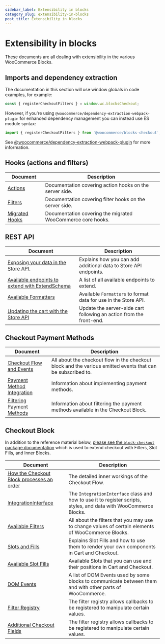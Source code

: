 ```yaml
---
sidebar_label: Extensibility in blocks
category_slug: extensibility-in-blocks
post_title: Extensibility in blocks
---
```


# Extensibility in blocks

These documents are all dealing with extensibility in the various WooCommerce Blocks.

## Imports and dependency extraction

The documentation in this section will use window globals in code examples, for example:

```js
const { registerCheckoutFilters } = window.wc.blocksCheckout;
```

However, if you're using `@woocommerce/dependency-extraction-webpack-plugin` for enhanced dependency management you can instead use ES module syntax:

```js
import { registerCheckoutFilters } from '@woocommerce/blocks-checkout';
```

See [@woocommerce/dependency-extraction-webpack-plugin](https://www.npmjs.com/package/@woocommerce/dependency-extraction-webpack-plugin) for more information.

## Hooks (actions and filters)

| Document                                                                                                                                               | Description                                                 |
| ------------------------------------------------------------------------------------------------------------------------------------------------------ | ----------------------------------------------------------- |
| [Actions](https://github.com/woocommerce/woocommerce/blob/trunk/plugins/woocommerce/client/blocks/docs/third-party-developers/extensibility/hooks/actions.md)  | Documentation covering action hooks on the server side.     |
| [Filters](https://github.com/woocommerce/woocommerce/blob/trunk/plugins/woocommerce/client/blocks/docs/third-party-developers/extensibility/hooks/filters.md) | Documentation covering filter hooks on the server side.     |
| [Migrated Hooks](/docs/block-development/extensible-blocks/cart-and-checkout-blocks/filters-in-cart-and-checkout/migrated-hooks/)                                                               | Documentation covering the migrated WooCommerce core hooks. |

## REST API

| Document                                                                                                                                                                                                                | Description                                                         |
| ----------------------------------------------------------------------------------------------------------------------------------------------------------------------------------------------------------------------- | ------------------------------------------------------------------- |
| [Exposing your data in the Store API.](https://github.com/woocommerce/woocommerce/blob/trunk/plugins/woocommerce/client/blocks/docs/third-party-developers/extensibility/rest-api/extend-rest-api-add-data.md)                 | Explains how you can add additional data to Store API endpoints.    |
| [Available endpoints to extend with ExtendSchema](https://github.com/woocommerce/woocommerce/blob/trunk/plugins/woocommerce/client/blocks/docs/third-party-developers/extensibility/rest-api/available-endpoints-to-extend.md) | A list of all available endpoints to extend.                        |
| [Available Formatters](https://github.com/woocommerce/woocommerce/blob/trunk/plugins/woocommerce/client/blocks/docs/third-party-developers/extensibility/rest-api/extend-rest-api-formatters.md)                               | Available `Formatters` to format data for use in the Store API.     |
| [Updating the cart with the Store API](https://github.com/woocommerce/woocommerce/blob/trunk/plugins/woocommerce/client/blocks/docs/third-party-developers/extensibility/rest-api/extend-rest-api-update-cart.md)              | Update the server-side cart following an action from the front-end. |

## Checkout Payment Methods

| Document                                                                                                                                  | Description                                                                                                 |
| ----------------------------------------------------------------------------------------------------------------------------------------- | ----------------------------------------------------------------------------------------------------------- |
| [Checkout Flow and Events](/docs/block-development/extensible-blocks/cart-and-checkout-blocks/checkout-payment-methods/checkout-flow-and-events/)                            | All about the checkout flow in the checkout block and the various emitted events that can be subscribed to. |
| [Payment Method Integration](/docs/block-development/extensible-blocks/cart-and-checkout-blocks/checkout-payment-methods/payment-method-integration/) | Information about implementing payment methods.                                                             |
| [Filtering Payment Methods](/docs/block-development/extensible-blocks/cart-and-checkout-blocks/checkout-payment-methods/filtering-payment-methods/)    | Information about filtering the payment methods available in the Checkout Block.                            |

## Checkout Block

In addition to the reference material below, [please see the `block-checkout` package documentation](https://github.com/woocommerce/woocommerce/blob/trunk/plugins/woocommerce/client/blocks/packages/checkout/README.md) which is used to extend checkout with Filters, Slot Fills, and Inner Blocks.

| Document                                                                                                                                         | Description                                                                                                       |
| ------------------------------------------------------------------------------------------------------------------------------------------------ | ----------------------------------------------------------------------------------------------------------------- |
| [How the Checkout Block processes an order](/docs/block-development/extensible-blocks/cart-and-checkout-blocks/how-checkout-processes-an-order/) | The detailed inner workings of the Checkout Flow.                                                                 |
| [IntegrationInterface](/docs/block-development/reference/integration-interface/)                               | The `IntegrationInterface` class and how to use it to register scripts, styles, and data with WooCommerce Blocks. |
| [Available Filters](/docs/block-development/extensible-blocks/cart-and-checkout-blocks/filters-in-cart-and-checkout/)                                 | All about the filters that you may use to change values of certain elements of WooCommerce Blocks.                |
| [Slots and Fills](/docs/block-development/reference/slot-fills/)                                                       | Explains Slot Fills and how to use them to render your own components in Cart and Checkout.                       |
| [Available Slot Fills](/docs/block-development/extensible-blocks/cart-and-checkout-blocks/available-slot-fills/)                                                | Available Slots that you can use and their positions in Cart and Checkout.                                        |
| [DOM Events](/docs/block-development/extensible-blocks/cart-and-checkout-blocks/dom-events/)                                                               | A list of DOM Events used by some blocks to communicate between them and with other parts of WooCommerce.         |
| [Filter Registry](https://github.com/woocommerce/woocommerce/blob/trunk/plugins/woocommerce/client/blocks/packages/checkout/filter-registry/README.md)  | The filter registry allows callbacks to be registered to manipulate certain values.                               |
| [Additional Checkout Fields](/docs/block-development/extensible-blocks/cart-and-checkout-blocks/additional-checkout-fields/)                               | The filter registry allows callbacks to be registered to manipulate certain values.                               |
